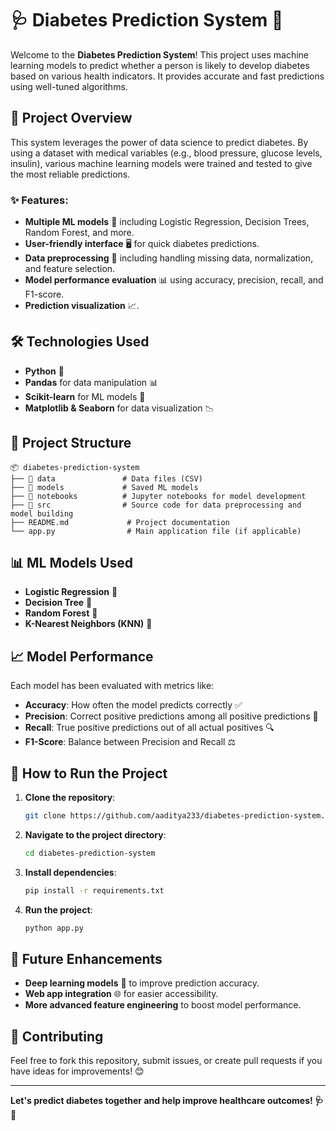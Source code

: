                                                            



# 🩺 Diabetes Prediction System 🧬

Welcome to the **Diabetes Prediction System**! This project uses machine learning models to predict whether a person is likely to develop diabetes based on various health indicators. It provides accurate and fast predictions using well-tuned algorithms.

## 🚀 Project Overview

This system leverages the power of data science to predict diabetes. By using a dataset with medical variables (e.g., blood pressure, glucose levels, insulin), various machine learning models were trained and tested to give the most reliable predictions.

### ✨ Features:
- **Multiple ML models** 🧠 including Logistic Regression, Decision Trees, Random Forest, and more.
- **User-friendly interface** 🖥️ for quick diabetes predictions.
- **Data preprocessing** 🧹 including handling missing data, normalization, and feature selection.
- **Model performance evaluation** 📊 using accuracy, precision, recall, and F1-score.
- **Prediction visualization** 📈.

## 🛠️ Technologies Used

- **Python** 🐍
- **Pandas** for data manipulation 📊
- **Scikit-learn** for ML models 🤖
- **Matplotlib & Seaborn** for data visualization 📉

## 📂 Project Structure

```
📦 diabetes-prediction-system
├── 📁 data               # Data files (CSV)
├── 📁 models             # Saved ML models
├── 📁 notebooks          # Jupyter notebooks for model development
├── 📁 src                # Source code for data preprocessing and model building
├── README.md             # Project documentation
└── app.py                # Main application file (if applicable)
```

## 📊 ML Models Used
- **Logistic Regression** 🤔
- **Decision Tree** 🌳
- **Random Forest** 🌲
- **K-Nearest Neighbors (KNN)** 👥

## 📈 Model Performance
Each model has been evaluated with metrics like:
- **Accuracy**: How often the model predicts correctly ✅
- **Precision**: Correct positive predictions among all positive predictions 🎯
- **Recall**: True positive predictions out of all actual positives 🔍
- **F1-Score**: Balance between Precision and Recall ⚖️

## 🔧 How to Run the Project

1. **Clone the repository**:
   ```bash
   git clone https://github.com/aaditya233/diabetes-prediction-system.git
   ```
2. **Navigate to the project directory**:
   ```bash
   cd diabetes-prediction-system
   ```
3. **Install dependencies**:
   ```bash
   pip install -r requirements.txt
   ```
4. **Run the project**:
   ```bash
   python app.py
   ```

## 🔮 Future Enhancements
- **Deep learning models** 🧠 to improve prediction accuracy.
- **Web app integration** 🌐 for easier accessibility.
- **More advanced feature engineering** to boost model performance.

## 🤝 Contributing
Feel free to fork this repository, submit issues, or create pull requests if you have ideas for improvements! 😊



---

**Let's predict diabetes together and help improve healthcare outcomes! 🩺🌟**



